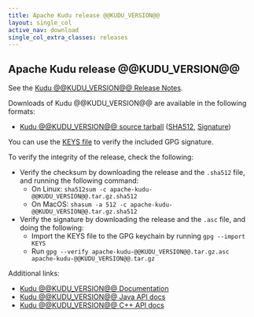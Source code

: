 ```yaml
---
title: Apache Kudu release @@KUDU_VERSION@@
layout: single_col
active_nav: download
single_col_extra_classes: releases
---
```


<!--

Licensed to the Apache Software Foundation (ASF) under one
or more contributor license agreements.  See the NOTICE file
distributed with this work for additional information
regarding copyright ownership.  The ASF licenses this file
to you under the Apache License, Version 2.0 (the
"License"); you may not use this file except in compliance
with the License.  You may obtain a copy of the License at

  http://www.apache.org/licenses/LICENSE-2.0

Unless required by applicable law or agreed to in writing,
software distributed under the License is distributed on an
"AS IS" BASIS, WITHOUT WARRANTIES OR CONDITIONS OF ANY
KIND, either express or implied.  See the License for the
specific language governing permissions and limitations
under the License.

-->

## Apache Kudu release @@KUDU_VERSION@@

See the [Kudu @@KUDU_VERSION@@ Release Notes](docs/release_notes.html).

Downloads of Kudu @@KUDU_VERSION@@ are available in the following formats:

* [Kudu @@KUDU_VERSION@@ source tarball](http://www.apache.org/dyn/closer.cgi?path=kudu/@@KUDU_VERSION@@/apache-kudu-@@KUDU_VERSION@@.tar.gz)
  ([SHA512](https://www.apache.org/dist/kudu/@@KUDU_VERSION@@/apache-kudu-@@KUDU_VERSION@@.tar.gz.sha512),
  [Signature](https://www.apache.org/dist/kudu/@@KUDU_VERSION@@/apache-kudu-@@KUDU_VERSION@@.tar.gz.asc))

You can use the [KEYS file](https://www.apache.org/dist/kudu/KEYS) to verify the included GPG signature.

To verify the integrity of the release, check the following:

* Verify the checksum by downloading the release and the `.sha512` file, and
  running the following command:
    * On Linux: `sha512sum -c apache-kudu-@@KUDU_VERSION@@.tar.gz.sha512`
    * On MacOS: `shasum -a 512 -c apache-kudu-@@KUDU_VERSION@@.tar.gz.sha512`
* Verify the signature by downloading the release and the `.asc` file, and
  doing the following:
    * Import the KEYS file to the GPG keychain by running `gpg --import KEYS`
    * Run `gpg --verify apache-kudu-@@KUDU_VERSION@@.tar.gz.asc apache-kudu-@@KUDU_VERSION@@.tar.gz`

Additional links:

* [Kudu @@KUDU_VERSION@@ Documentation](docs/)
* [Kudu @@KUDU_VERSION@@ Java API docs](apidocs/)
* [Kudu @@KUDU_VERSION@@ C++ API docs](cpp-client-api/)